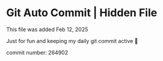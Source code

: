 # Git Auto Commit | Hidden File

This file was added Feb 12, 2025

Just for fun and keeping my daily git commit active 🤪

commit number: 264902
